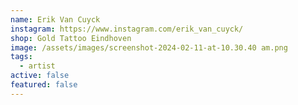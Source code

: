 ```yaml
---
name: Erik Van Cuyck
instagram: https://www.instagram.com/erik_van_cuyck/
shop: Gold Tattoo Eindhoven
image: /assets/images/screenshot-2024-02-11-at-10.30.40 am.png
tags:
  - artist
active: false
featured: false
---
```

